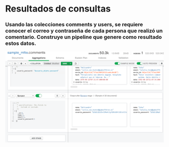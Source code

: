 # Resultados de consultas

###  Usando las colecciones comments y users, se requiere conocer el correo y contraseña de cada persona que realizó un comentario. Construye un pipeline que genere como resultado estos datos.
![imagen](imagenes/consulta1.PNG)